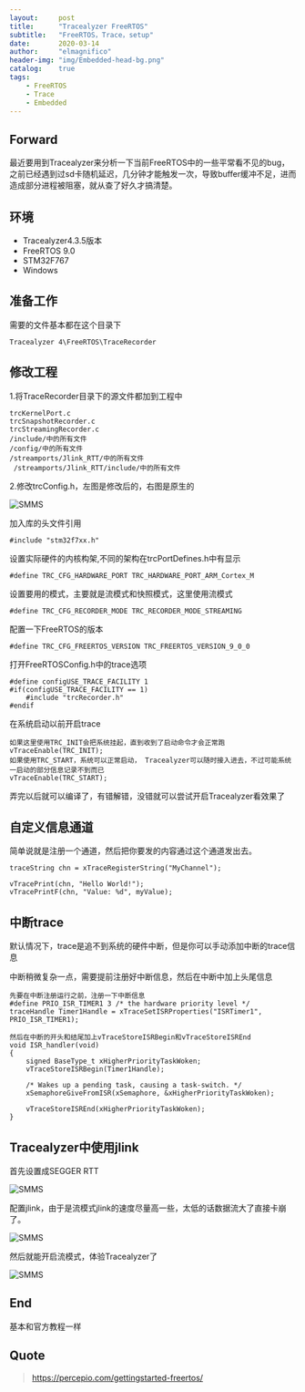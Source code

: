 ```yaml
---
layout:     post
title:      "Tracealyzer FreeRTOS"
subtitle:   "FreeRTOS，Trace，setup"
date:       2020-03-14
author:     "elmagnifico"
header-img: "img/Embedded-head-bg.png"
catalog:    true
tags:
    - FreeRTOS
    - Trace
	- Embedded
---
```


## Forward

最近要用到Tracealyzer来分析一下当前FreeRTOS中的一些平常看不见的bug，之前已经遇到过sd卡随机延迟，几分钟才能触发一次，导致buffer缓冲不足，进而造成部分进程被阻塞，就从查了好久才搞清楚。

## 环境

- Tracealyzer4.3.5版本
- FreeRTOS 9.0
- STM32F767
- Windows

## 准备工作

需要的文件基本都在这个目录下

```
Tracealyzer 4\FreeRTOS\TraceRecorder
```

## 修改工程

1.将TraceRecorder目录下的源文件都加到工程中

```
trcKernelPort.c
trcSnapshotRecorder.c
trcStreamingRecorder.c
/include/中的所有文件
/config/中的所有文件
/streamports/Jlink_RTT/中的所有文件
 /streamports/Jlink_RTT/include/中的所有文件
```

2.修改trcConfig.h，左图是修改后的，右图是原生的

![SMMS](https://i.loli.net/2020/03/14/gaePLmTkGxriEdX.png)



加入库的头文件引用

```
#include "stm32f7xx.h"
```

设置实际硬件的内核构架,不同的架构在trcPortDefines.h中有显示

```
#define TRC_CFG_HARDWARE_PORT TRC_HARDWARE_PORT_ARM_Cortex_M
```

设置要用的模式，主要就是流模式和快照模式，这里使用流模式

```
#define TRC_CFG_RECORDER_MODE TRC_RECORDER_MODE_STREAMING
```

配置一下FreeRTOS的版本

```
#define TRC_CFG_FREERTOS_VERSION TRC_FREERTOS_VERSION_9_0_0
```

打开FreeRTOSConfig.h中的trace选项

```
#define configUSE_TRACE_FACILITY 1
#if(configUSE_TRACE_FACILITY == 1)
	#include "trcRecorder.h"
#endif
```

在系统启动以前开启trace

```
如果这里使用TRC_INIT会把系统挂起，直到收到了启动命令才会正常跑
vTraceEnable(TRC_INIT);
如果使用TRC_START，系统可以正常启动， Tracealyzer可以随时接入进去，不过可能系统一启动的部分信息记录不到而已
vTraceEnable(TRC_START);
```

弄完以后就可以编译了，有错解错，没错就可以尝试开启Tracealyzer看效果了

## 自定义信息通道

简单说就是注册一个通道，然后把你要发的内容通过这个通道发出去。

```
traceString chn = xTraceRegisterString("MyChannel"); 

vTracePrint(chn, "Hello World!"); 
vTracePrintF(chn, "Value: %d", myValue);
```

## 中断trace

默认情况下，trace是追不到系统的硬件中断，但是你可以手动添加中断的trace信息

中断稍微复杂一点，需要提前注册好中断信息，然后在中断中加上头尾信息

```
先要在中断注册运行之前，注册一下中断信息
#define PRIO_ISR_TIMER1 3 /* the hardware priority level */ 
traceHandle Timer1Handle = xTraceSetISRProperties("ISRTimer1", PRIO_ISR_TIMER1); 

然后在中断的开头和结尾加上vTraceStoreISRBegin和vTraceStoreISREnd
void ISR_handler(void)
{ 
    signed BaseType_t xHigherPriorityTaskWoken;
    vTraceStoreISRBegin(Timer1Handle); 

    /* Wakes up a pending task, causing a task-switch. */
    xSemaphoreGiveFromISR(xSemaphore, &xHigherPriorityTaskWoken); 

    vTraceStoreISREnd(xHigherPriorityTaskWoken); 
}
```

## Tracealyzer中使用jlink

首先设置成SEGGER RTT

![SMMS](https://i.loli.net/2020/03/14/2dzSv9LWGqlxwFn.png)

配置jlink，由于是流模式jlink的速度尽量高一些，太低的话数据流大了直接卡崩了。

![SMMS](https://i.loli.net/2020/03/14/YMDt5xGdjCr6yvK.png)

然后就能开启流模式，体验Tracealyzer了

![SMMS](https://i.loli.net/2020/03/14/3CqIQhSFe4DH1zR.png)

## End

基本和官方教程一样



## Quote

> https://percepio.com/gettingstarted-freertos/




